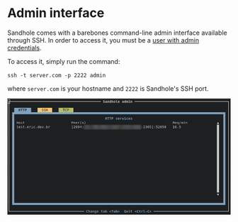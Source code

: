 # Admin interface

Sandhole comes with a barebones command-line admin interface available through SSH. In order to access it, you must be a [user with admin credentials](./configuration.md#adding-users-and-admins).

To access it, simply run the command:

```shell
ssh -t server.com -p 2222 admin
```

where `server.com` is your hostname and `2222` is Sandhole's SSH port.

![A terminal screenshot showing the "Sandhole admin" interface, displaying the HTTP services currently running.](./admin_interface.png)
